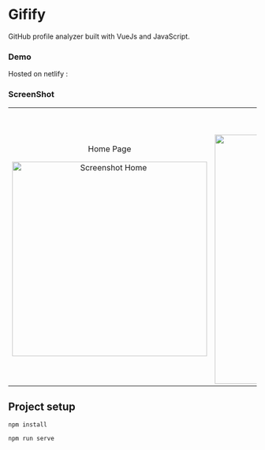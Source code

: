 # Gifify
GitHub profile analyzer built with VueJs and JavaScript.

### Demo

Hosted on netlify :

### ScreenShot
<table align="center">
    <tr>
        <td align="center">
         <p>Home Page</p>
        <img src="src/assets/demos/Home_page.png" alt="Screenshot Home" width="395px" />
        </td>
        <td align="center">
        <p>Profile Page</p>
         <img src="src/assets/demos/profile.png" alt="Screenshot Profile" width="386px" height="506"/>
        </td>
    </tr>
</table>

## Project setup
```
npm install

npm run serve

```

